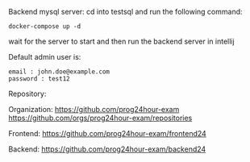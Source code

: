 Backend mysql server: cd into testsql and run the following command:

```
docker-compose up -d
```

wait for the server to start and then run the backend server in intellij

Default admin user is:

```
email : john.doe@example.com
password : test12
```

Repository:

Organization:
https://github.com/prog24hour-exam
https://github.com/orgs/prog24hour-exam/repositories

Frontend:
https://github.com/prog24hour-exam/frontend24

Backend:
https://github.com/prog24hour-exam/backend24
